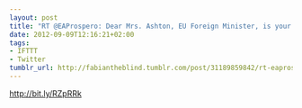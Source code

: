 ```yaml
---
layout: post
title: "RT @EAProspero: Dear Mrs. Ashton, EU Foreign Minister, is your tablet password"
date: 2012-09-09T12:16:21+02:00
tags:
- IFTTT
- Twitter
tumblr_url: http://fabiantheblind.tumblr.com/post/31189859842/rt-eaprospero-dear-mrs-ashton-eu-foreign-minister
---
```

http://bit.ly/RZpRRk
